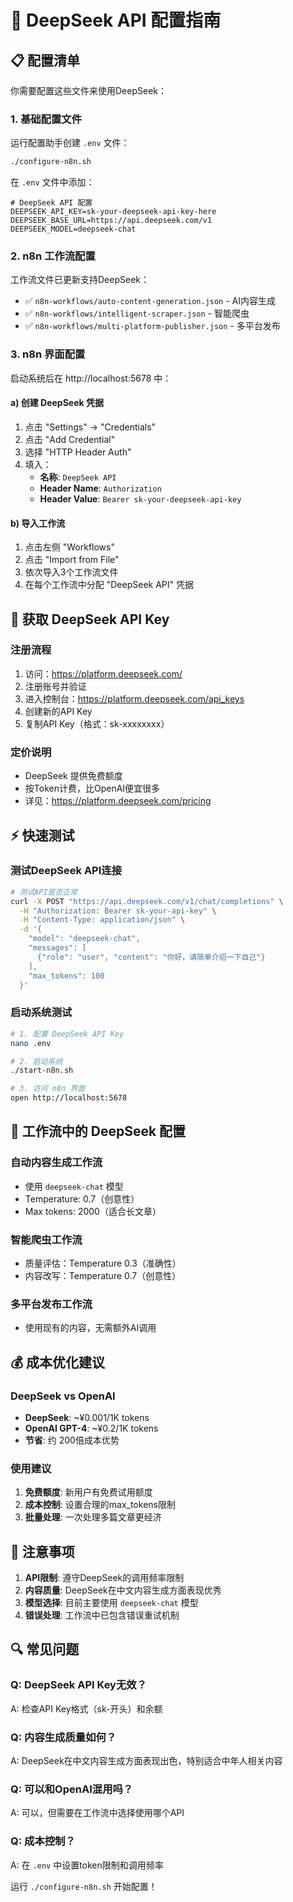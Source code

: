 # 🤖 DeepSeek API 配置指南

## 📋 配置清单

你需要配置这些文件来使用DeepSeek：

### 1. **基础配置文件**

运行配置助手创建 `.env` 文件：
```bash
./configure-n8n.sh
```

在 `.env` 文件中添加：
```env
# DeepSeek API 配置
DEEPSEEK_API_KEY=sk-your-deepseek-api-key-here
DEEPSEEK_BASE_URL=https://api.deepseek.com/v1
DEEPSEEK_MODEL=deepseek-chat
```

### 2. **n8n 工作流配置**

工作流文件已更新支持DeepSeek：
- ✅ `n8n-workflows/auto-content-generation.json` - AI内容生成
- ✅ `n8n-workflows/intelligent-scraper.json` - 智能爬虫  
- ✅ `n8n-workflows/multi-platform-publisher.json` - 多平台发布

### 3. **n8n 界面配置**

启动系统后在 http://localhost:5678 中：

#### a) 创建 DeepSeek 凭据
1. 点击 "Settings" → "Credentials"
2. 点击 "Add Credential"
3. 选择 "HTTP Header Auth"
4. 填入：
   - **名称**: `DeepSeek API`
   - **Header Name**: `Authorization`  
   - **Header Value**: `Bearer sk-your-deepseek-api-key`

#### b) 导入工作流
1. 点击左侧 "Workflows"
2. 点击 "Import from File"
3. 依次导入3个工作流文件
4. 在每个工作流中分配 "DeepSeek API" 凭据

## 🔑 获取 DeepSeek API Key

### 注册流程
1. 访问：https://platform.deepseek.com/
2. 注册账号并验证
3. 进入控制台：https://platform.deepseek.com/api_keys
4. 创建新的API Key
5. 复制API Key（格式：sk-xxxxxxxx）

### 定价说明
- DeepSeek 提供免费额度
- 按Token计费，比OpenAI便宜很多
- 详见：https://platform.deepseek.com/pricing

## ⚡ 快速测试

### 测试DeepSeek API连接
```bash
# 测试API是否正常
curl -X POST "https://api.deepseek.com/v1/chat/completions" \
  -H "Authorization: Bearer sk-your-api-key" \
  -H "Content-Type: application/json" \
  -d '{
    "model": "deepseek-chat",
    "messages": [
      {"role": "user", "content": "你好，请简单介绍一下自己"}
    ],
    "max_tokens": 100
  }'
```

### 启动系统测试
```bash
# 1. 配置 DeepSeek API Key
nano .env

# 2. 启动系统
./start-n8n.sh

# 3. 访问 n8n 界面
open http://localhost:5678
```

## 🔧 工作流中的 DeepSeek 配置

### 自动内容生成工作流
- 使用 `deepseek-chat` 模型
- Temperature: 0.7（创意性）
- Max tokens: 2000（适合长文章）

### 智能爬虫工作流  
- 质量评估：Temperature 0.3（准确性）
- 内容改写：Temperature 0.7（创意性）

### 多平台发布工作流
- 使用现有的内容，无需额外AI调用

## 💰 成本优化建议

### DeepSeek vs OpenAI
- **DeepSeek**: ~¥0.001/1K tokens
- **OpenAI GPT-4**: ~¥0.2/1K tokens  
- **节省**: 约 200倍成本优势

### 使用建议
1. **免费额度**: 新用户有免费试用额度
2. **成本控制**: 设置合理的max_tokens限制
3. **批量处理**: 一次处理多篇文章更经济

## 🚨 注意事项

1. **API限制**: 遵守DeepSeek的调用频率限制
2. **内容质量**: DeepSeek在中文内容生成方面表现优秀
3. **模型选择**: 目前主要使用 `deepseek-chat` 模型
4. **错误处理**: 工作流中已包含错误重试机制

## 🔍 常见问题

### Q: DeepSeek API Key无效？
A: 检查API Key格式（sk-开头）和余额

### Q: 内容生成质量如何？
A: DeepSeek在中文内容生成方面表现出色，特别适合中年人相关内容

### Q: 可以和OpenAI混用吗？
A: 可以，但需要在工作流中选择使用哪个API

### Q: 成本控制？
A: 在 `.env` 中设置token限制和调用频率

运行 `./configure-n8n.sh` 开始配置！